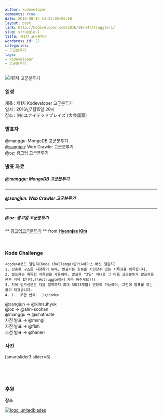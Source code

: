 ```yaml
---
author: kodeveloper
comments: true
date: 2016-08-14 14:25:05+00:00
layout: post
link: http://kodeveloper.com/2016/08/14/struggle-1/
slug: struggle-1
title: 제1차 고군분투기
wordpress_id: 27
categories:
- 고군분투기
tags:
- kodeveloper
- 고군분투기
---
```


![제1차 고군분투기](http://kodeveloper.com/wp-content/uploads/2016/08/0-768x576.jpg)

### 일정

제목 : 제1차 Kodeveloper 고군분투기  
일시 : 2016년7월15일 20시  
장소 : (株)ユナイテッドブレイズ (大会議室)

### 발표자

@manggu: MongoDB 고군분투기  
[@sangjun](https://www.facebook.com/richellin7): Web Crawler 고군분투기  
[@oz](https://www.facebook.com/hyeonjae.kim.73): 광고업 고군분투기

### 발표 자료

##### @manggu: MongoDB 고군분투기

* * *

##### @sangjun: Web Crawler 고군분투기

* * *

##### @oz: 광고업 고군분투기

** [광고업고군분투기](//www.slideshare.net/hyeonjaekim73/ss-64044745) ** from **[Hyeonjae Kim](//www.slideshare.net/hyeonjaekim73)**

 

### Kode Challenge
    
    <code>#코드 챌린지(Kode Challenge)란?(≒아이스 버킷 챌린지)
    1. 선순환 구조를 지향하기 위해, 발표자는 한분을 지정할수 있는 지목권을 획득합니다.
    2. 발표자는 획득한 지목권을 사용하여, 발표후 "3일" 이내로 그 다음 고군분투기 발표자를 한분 지목 합니다.(\#struggle에서 지목 해주세요!!)
    3. 지목 받으신분은 다음 발표까지 최대 3회(3개월) 연장이 가능하며, 그안에 발표를 하는 룰이 되겠습니다.
    4. (...무한 반복...)</code>

@sangjun → @kimsuhyuk  
@oz → @ahn-soohan  
@manggu → @chatmate  
자진 발표 → @mangi  
자진 발표 → @fish  
추천 발표 → @haneri 

### 사진

[smartslider3 slider=3]

 

 

### 후원

**장소** 

[![logo_unitedblades](http://kodeveloper.com/wp-content/uploads/2016/08/logo_unitedblades-300x62.png)](http://www.unitedblades.co.jp/)
